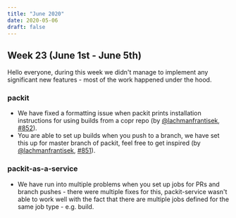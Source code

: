 ```yaml
---
title: "June 2020"
date: 2020-05-06
draft: false
---
```


## Week 23 (June 1st - June 5th)

Hello everyone, during this week we didn't manage to implement any significant new features - most of the work happened under the hood.

### packit

* We have fixed a formatting issue when packit prints installation instructions for using builds from a copr repo (by [@lachmanfrantisek](https://github.com/lachmanfrantisek), [#852](https://github.com/packit-service/packit/pulls/852)).
* You are able to set up builds when you push to a branch, we have set this up for master branch of packit, feel free to get inspired (by [@lachmanfrantisek](https://github.com/lachmanfrantisek), [#851](https://github.com/packit-service/packit/pulls/851)).


### packit-as-a-service

* We have run into multiple problems when you set up jobs for PRs and branch pushes - there were multiple fixes for this, packit-service wasn't able to work well with the fact that there are multiple jobs defined for the same job type - e.g. build.
